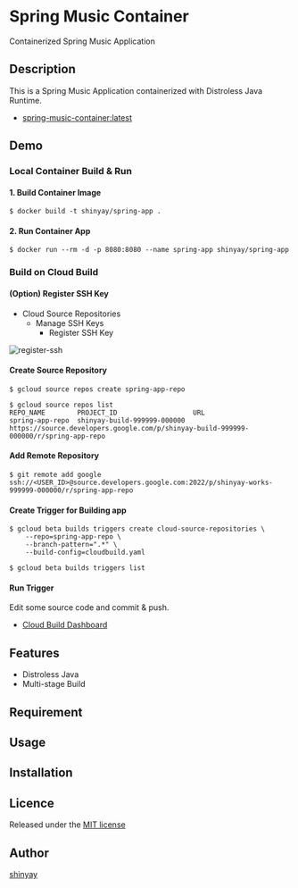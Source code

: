 # Spring Music Container

Containerized Spring Music Application

## Description
This is a Spring Music Application containerized with Distroless Java Runtime.

- [spring-music-container:latest](https://hub.docker.com/repository/docker/shinyay/spring-music-container)

## Demo

### Local Container Build & Run
#### 1. Build Container Image
```
$ docker build -t shinyay/spring-app .
```

#### 2. Run Container App
```shell script
$ docker run --rm -d -p 8080:8080 --name spring-app shinyay/spring-app
```

### Build on Cloud Build
#### (Option) Register SSH Key
- Cloud Source Repositories
  - Manage SSH Keys
    - Register SSH Key

![register-ssh](https://user-images.githubusercontent.com/3072734/92601920-5f188b80-f2e8-11ea-8566-5f5e40d6d66f.png)

#### Create Source Repository
```
$ gcloud source repos create spring-app-repo
```

```
$ gcloud source repos list
REPO_NAME        PROJECT_ID                   URL
spring-app-repo  shinyay-build-999999-000000  https://source.developers.google.com/p/shinyay-build-999999-000000/r/spring-app-repo
```

#### Add Remote Repository
```
$ git remote add google ssh://<USER_ID>@source.developers.google.com:2022/p/shinyay-works-999999-000000/r/spring-app-repo
```

#### Create Trigger for Building app
```
$ gcloud beta builds triggers create cloud-source-repositories \
    --repo=spring-app-repo \
    --branch-pattern=".*" \
    --build-config=cloudbuild.yaml
```

```
$ gcloud beta builds triggers list
```

#### Run Trigger
Edit some source code and commit & push.

- [Cloud Build Dashboard](https://console.cloud.google.com/cloud-build)

## Features

- Distroless Java
- Multi-stage Build

## Requirement

## Usage

## Installation

## Licence

Released under the [MIT license](https://gist.githubusercontent.com/shinyay/56e54ee4c0e22db8211e05e70a63247e/raw/34c6fdd50d54aa8e23560c296424aeb61599aa71/LICENSE)

## Author

[shinyay](https://github.com/shinyay)
